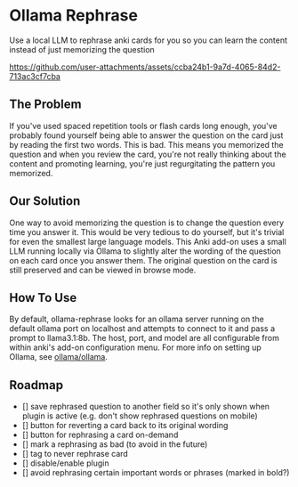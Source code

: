 # Ollama Rephrase

Use a local LLM to rephrase anki cards for you so you can learn the content
instead of just memorizing the question



https://github.com/user-attachments/assets/ccba24b1-9a7d-4065-84d2-713ac3cf7cba



## The Problem
If you've used spaced repetition tools or flash cards long enough, you've
probably found yourself being able to answer the question on the card just
by reading the first two words. This is bad. This means you memorized the 
question and when you review the card, you're not really thinking about the
content and promoting learning, you're just regurgitating the pattern you
memorized. 

## Our Solution
One way to avoid memorizing the question is to change the question every
time you answer it. This would be very tedious to do yourself, but it's 
trivial for even the smallest large language models. This Anki add-on uses
a small LLM running locally via Ollama to slightly alter the wording of the
question on each card once you answer them. The original question on the 
card is still preserved and can be viewed in browse mode. 

## How To Use
By default, ollama-rephrase looks for an ollama server running on the
default ollama port on localhost and attempts to connect to it and pass a 
prompt to llama3.1:8b. The host, port, and model are all configurable from
within anki's add-on configuration menu. For more info on setting up Ollama,
see [ollama/ollama](https://github.com/ollama/ollama).

## Roadmap
- [] save rephrased question to another field so it's only shown when 
plugin is active (e.g. don't show rephrased questions on mobile)
- [] button for reverting a card back to its original wording
- [] button for rephrasing a card on-demand
- [] mark a rephrasing as bad (to avoid in the future)
- [] tag to never rephrase card
- [] disable/enable plugin
- [] avoid rephrasing certain important words or phrases (marked in bold?)